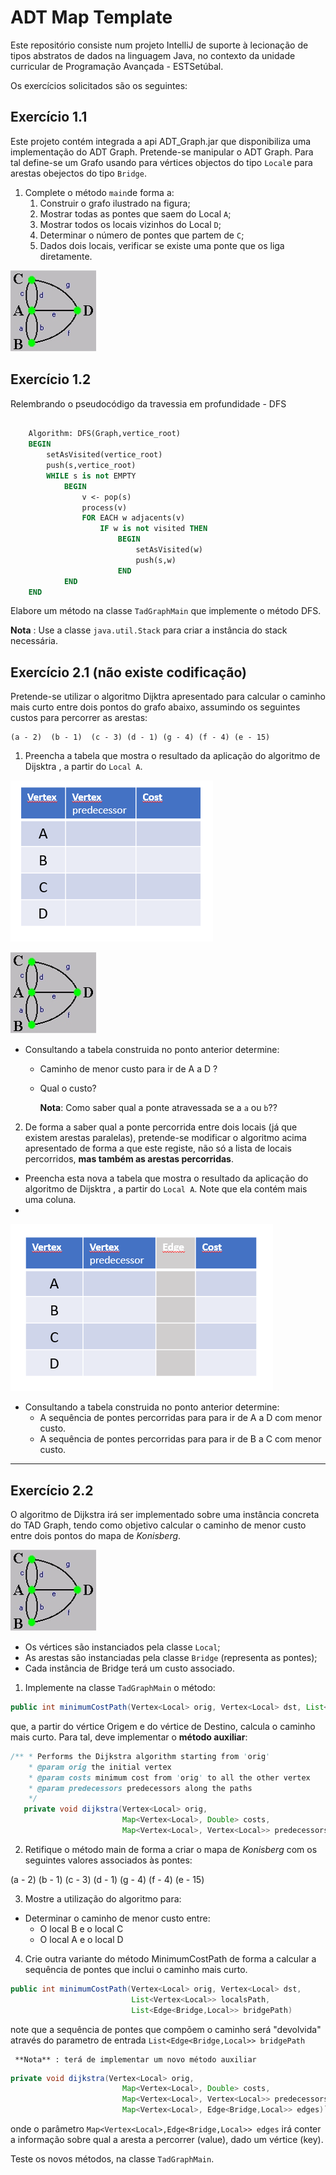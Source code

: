 # ADT Map Template

Este repositório consiste num projeto IntelliJ de suporte à lecionação de tipos abstratos de dados na linguagem Java, no contexto da unidade curricular de Programação Avançada - ESTSetúbal.

Os exercícios solicitados são os seguintes:

## Exercício 1.1
Este projeto contém integrada a api ADT_Graph.jar que disponibiliza uma implementação do ADT Graph.
Pretende-se manipular o ADT Graph. Para tal define-se um Grafo usando para vértices objectos do tipo `Local`e para arestas obejectos do tipo `Bridge`.

1. Complete o método `main`de forma a:
   1. Construir o grafo ilustrado na figura;
   2. Mostrar todas as pontes que saem do Local `A`;
   3. Mostrar todos os locais vizinhos do Local `D`;
   4. Determinar o número de pontes que partem de `C`;
   5. Dados dois locais, verificar se existe uma ponte que os liga diretamente.

![Graph](images/BridgesGraph.png)

## Exercício 1.2

Relembrando o pseudocódigo da travessia em profundidade - DFS

```pascal

    Algorithm: DFS(Graph,vertice_root)
    BEGIN
        setAsVisited(vertice_root)
        push(s,vertice_root)
        WHILE s is not EMPTY
            BEGIN
                v <- pop(s)     
                process(v)
                FOR EACH w adjacents(v)
                    IF w is not visited THEN
                        BEGIN
                            setAsVisited(w)
                            push(s,w)
                        END
            END                    
    END

```

Elabore um método na classe `TadGraphMain` que implemente o método DFS.

 **Nota** : Use a classe `java.util.Stack` para criar a instância do stack necessária.


## Exercício 2.1 (não existe codificação)


Pretende-se utilizar o algoritmo Dijktra apresentado para calcular o caminho mais curto entre dois pontos do grafo abaixo, assumindo os seguintes custos para percorrer as arestas:

    (a - 2)  (b - 1)  (c - 3) (d - 1) (g - 4) (f - 4) (e - 15) 
  
1. Preencha a tabela que mostra o resultado da aplicação do algoritmo de Dijsktra , a partir do `Local A`.

![table1](images/tableEx1.PNG)

![Graph](images/BridgesGraph.png)

- Consultando a tabela construida no ponto anterior determine:
   - Caminho de menor custo para ir de A a D ?
   - Qual o custo?

     **Nota**: Como saber qual a ponte atravessada se a `a` ou `b`??

2. De forma a saber qual a ponte percorrida entre dois locais (já que existem arestas paralelas), pretende-se modificar o algoritmo acima apresentado de forma a que este registe, não só a lista de locais percorridos, **mas também as arestas percorridas**.

 * Preencha esta nova a tabela que mostra o resultado da aplicação do algoritmo de Dijsktra , a partir do `Local A`. Note que ela contém mais uma coluna.
 * 
![table2](images/tableEx2.PNG)

- Consultando a tabela construida no ponto anterior determine:
  - A sequência de pontes percorridas para para ir de A a D com menor custo.
  - A sequência de pontes percorridas para para ir de B a C com menor custo.

</small>

----

## Exercício 2.2 

O algoritmo de Dijkstra irá ser implementado sobre uma instância concreta do TAD Graph, tendo como objetivo calcular o caminho de menor custo entre dois pontos do mapa de *Konisberg*.

![Graph](images/BridgesGraph.png)

- Os vértices são instanciados pela classe `Local`;
- As arestas são instanciadas pela classe `Bridge` (representa as pontes);
- Cada instância de Bridge terá um custo associado.

1. Implemente na classe `TadGraphMain` o método:

 ```java
 public int minimumCostPath(Vertex<Local> orig, Vertex<Local> dst, List<Vertex<Local>> localsPath)
 ```
que, a partir do vértice Origem e do vértice de Destino, calcula o caminho mais curto. Para tal, deve implementar o **método auxiliar**:
 ```java
 /** * Performs the Dijkstra algorithm starting from 'orig'
     * @param orig the initial vertex
     * @param costs minimum cost from 'orig' to all the other vertex
     * @param predecessors predecessors along the paths
     */
    private void dijkstra(Vertex<Local> orig,
                          Map<Vertex<Local>, Double> costs,
                          Map<Vertex<Local>, Vertex<Local>> predecessors)`
 ```

2. Retifique o método main de forma a criar o mapa de *Konisberg* com os seguintes valores associados às pontes:

  (a - 2)  (b - 1)  (c - 3) (d - 1) (g - 4) (f - 4) (e - 15) 

3. Mostre a utilização do algoritmo para:
- Determinar o caminho de menor custo entre:
  -  O local B e o local C 
  -  O local A e o local D

4. Crie outra variante do método MinimumCostPath de forma a calcular a sequência de pontes que inclui o caminho mais curto.

 ```java
 public int minimumCostPath(Vertex<Local> orig, Vertex<Local> dst, 
                            List<Vertex<Local>> localsPath, 
                            List<Edge<Bridge,Local>> bridgePath)
 ```
 
note que a sequência de pontes que compõem o caminho será "devolvida" através do parametro de entrada `List<Edge<Bridge,Local>> bridgePath`
 
     **Nota** : terá de implementar um novo método auxiliar 
 ```java
 private void dijkstra(Vertex<Local> orig,
                          Map<Vertex<Local>, Double> costs,
                          Map<Vertex<Local>, Vertex<Local>> predecessors
                          Map<Vertex<Local>, Edge<Bridge,Local>> edges)`
 ```
 onde o parâmetro `Map<Vertex<Local>,Edge<Bridge,Local>> edges` irá conter a informação sobre qual a aresta a percorrer (value), dado um vértice (key).

Teste os novos métodos, na classe `TadGraphMain`.
